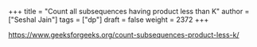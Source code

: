 +++
title = "Count all subsequences having product less than K"
author = ["Seshal Jain"]
tags = ["dp"]
draft = false
weight = 2372
+++

<https://www.geeksforgeeks.org/count-subsequences-product-less-k/>
